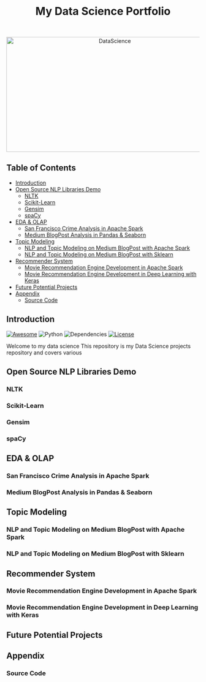 <h1 align="center"> My Data Science Portfolio </h1> <br>
<p align="center">
  <a href="https://github.com/KevinLiao159/MyDataSciencePortfolio">
    <img alt="DataScience" title="DataScience" src="https://cdn-images-1.medium.com/max/1600/1*u16a0WbJeckSdi6kGD3gVA.jpeg" width="550" height="300">
  </a>
</p>

<!-- START doctoc generated TOC please keep comment here to allow auto update -->
<!-- DON'T EDIT THIS SECTION, INSTEAD RE-RUN doctoc TO UPDATE -->

## Table of Contents

- [Introduction](#introduction)
- [Open Source NLP Libraries Demo](#nlp_intro)
  - [NLTK](#nltk)
  - [Scikit-Learn](#sklearn)
  - [Gensim](#gensim)
  - [spaCy](#spacy)
- [EDA & OLAP](#olap)
  - [San Francisco Crime Analysis in Apache Spark](#crime_analysis)
  - [Medium BlogPost Analysis in Pandas & Seaborn](#blogpost_analysis)
- [Topic Modeling](#topic_modeling)
  - [NLP and Topic Modeling on Medium BlogPost with Apache Spark](#topic_modeling_spark)
  - [NLP and Topic Modeling on Medium BlogPost with Sklearn](#topic_modeling_sklearn)
- [Recommender System](#recommender_system)
  - [Movie Recommendation Engine Development in Apache Spark](#recommender_spark)
  - [Movie Recommendation Engine Development in Deep Learning with Keras](#recommender_spark)
- [Future Potential Projects](#TBD)
- [Appendix](#appendix)
  - [Source Code](#source_code)


<!-- END doctoc generated TOC please keep comment here to allow auto update -->


## Introduction
[![Awesome](https://cdn.rawgit.com/sindresorhus/awesome/d7305f38d29fed78fa85652e3a63e154dd8e8829/media/badge.svg)](https://github.com/KevinLiao159/MyDataSciencePortfolio)
![Python](https://img.shields.io/badge/python-v3.6+-blue.svg)
![Dependencies](https://img.shields.io/badge/dependencies-up%20to%20date-brightgreen.svg)
[![License](https://img.shields.io/badge/license-MIT-blue.svg)](https://opensource.org/licenses/MIT)

Welcome to my data science 
This repository is my Data Science projects repository and covers various 



## Open Source NLP Libraries Demo




### NLTK




### Scikit-Learn




### Gensim




### spaCy








## EDA & OLAP




### San Francisco Crime Analysis in Apache Spark




### Medium BlogPost Analysis in Pandas & Seaborn








## Topic Modeling




### NLP and Topic Modeling on Medium BlogPost with Apache Spark




### NLP and Topic Modeling on Medium BlogPost with Sklearn








## Recommender System




### Movie Recommendation Engine Development in Apache Spark



### Movie Recommendation Engine Development in Deep Learning with Keras







## Future Potential Projects









## Appendix


### Source Code